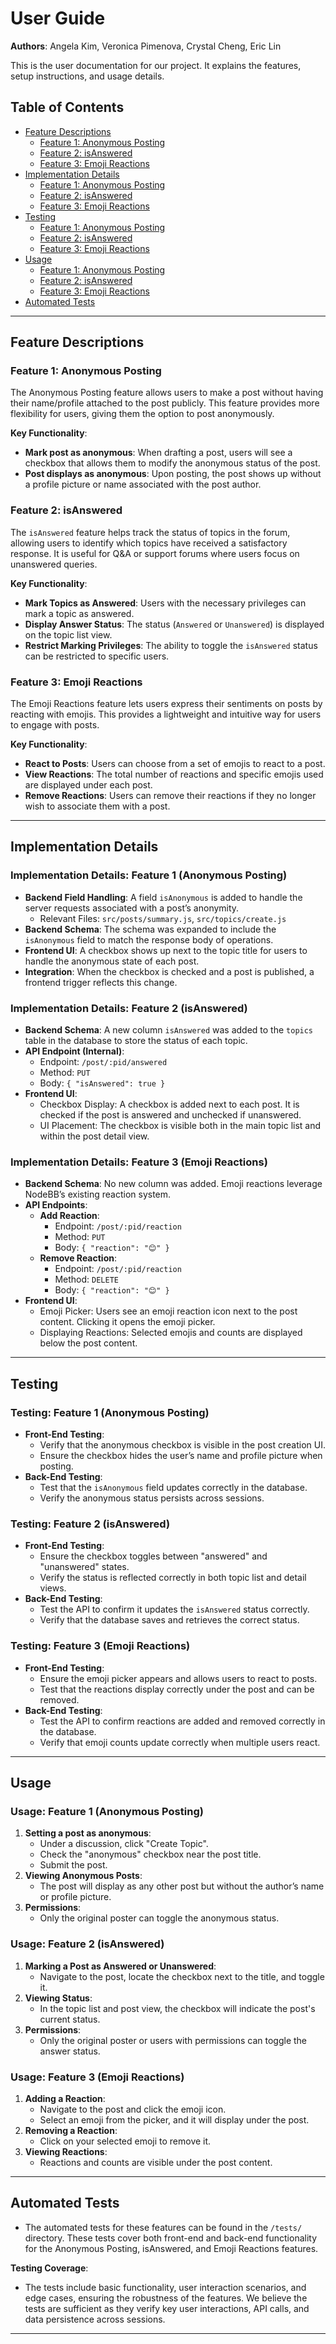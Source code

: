 # User Guide
**Authors**: Angela Kim, Veronica Pimenova, Crystal Cheng, Eric Lin

This is the user documentation for our project. It explains the features, setup instructions, and usage details.

## Table of Contents
- [Feature Descriptions](#feature-descriptions)
  - [Feature 1: Anonymous Posting](#feature-1-anonymous-posting)
  - [Feature 2: isAnswered](#feature-2-isanswered)
  - [Feature 3: Emoji Reactions](#feature-3-emoji-reactions)
- [Implementation Details](#implementation-details)
  - [Feature 1: Anonymous Posting](#implementation-details-feature-1-anonymous-posting)
  - [Feature 2: isAnswered](#implementation-details-feature-2-isanswered)
  - [Feature 3: Emoji Reactions](#implementation-details-feature-3-emoji-reactions)
- [Testing](#testing)
  - [Feature 1: Anonymous Posting](#testing-feature-1-anonymous-posting)
  - [Feature 2: isAnswered](#testing-feature-2-isanswered)
  - [Feature 3: Emoji Reactions](#testing-feature-3-emoji-reactions)
- [Usage](#usage)
  - [Feature 1: Anonymous Posting](#usage-feature-1-anonymous-posting)
  - [Feature 2: isAnswered](#usage-feature-2-isanswered)
  - [Feature 3: Emoji Reactions](#usage-feature-3-emoji-reactions)
- [Automated Tests](#automated-tests)

---

## Feature Descriptions

### Feature 1: Anonymous Posting
The Anonymous Posting feature allows users to make a post without having their name/profile attached to the post publicly. This feature provides more flexibility for users, giving them the option to post anonymously.

**Key Functionality**:
- **Mark post as anonymous**: When drafting a post, users will see a checkbox that allows them to modify the anonymous status of the post.
- **Post displays as anonymous**: Upon posting, the post shows up without a profile picture or name associated with the post author.

### Feature 2: isAnswered
The `isAnswered` feature helps track the status of topics in the forum, allowing users to identify which topics have received a satisfactory response. It is useful for Q&A or support forums where users focus on unanswered queries.

**Key Functionality**:
- **Mark Topics as Answered**: Users with the necessary privileges can mark a topic as answered.
- **Display Answer Status**: The status (`Answered` or `Unanswered`) is displayed on the topic list view.
- **Restrict Marking Privileges**: The ability to toggle the `isAnswered` status can be restricted to specific users.

### Feature 3: Emoji Reactions
The Emoji Reactions feature lets users express their sentiments on posts by reacting with emojis. This provides a lightweight and intuitive way for users to engage with posts.

**Key Functionality**:
- **React to Posts**: Users can choose from a set of emojis to react to a post.
- **View Reactions**: The total number of reactions and specific emojis used are displayed under each post.
- **Remove Reactions**: Users can remove their reactions if they no longer wish to associate them with a post.

---

## Implementation Details

### Implementation Details: Feature 1 (Anonymous Posting)
- **Backend Field Handling**: A field `isAnonymous` is added to handle the server requests associated with a post’s anonymity.
  - Relevant Files: `src/posts/summary.js`, `src/topics/create.js`
- **Backend Schema**: The schema was expanded to include the `isAnonymous` field to match the response body of operations.
- **Frontend UI**: A checkbox shows up next to the topic title for users to handle the anonymous state of each post.
- **Integration**: When the checkbox is checked and a post is published, a frontend trigger reflects this change.

### Implementation Details: Feature 2 (isAnswered)
- **Backend Schema**: A new column `isAnswered` was added to the `topics` table in the database to store the status of each topic.
- **API Endpoint (Internal)**:
  - Endpoint: `/post/:pid/answered`
  - Method: `PUT`
  - Body: `{ "isAnswered": true }`
- **Frontend UI**:
  - Checkbox Display: A checkbox is added next to each post. It is checked if the post is answered and unchecked if unanswered.
  - UI Placement: The checkbox is visible both in the main topic list and within the post detail view.

### Implementation Details: Feature 3 (Emoji Reactions)
- **Backend Schema**: No new column was added. Emoji reactions leverage NodeBB’s existing reaction system.
- **API Endpoints**:
  - **Add Reaction**:
    - Endpoint: `/post/:pid/reaction`
    - Method: `PUT`
    - Body: `{ "reaction": "😊" }`
  - **Remove Reaction**:
    - Endpoint: `/post/:pid/reaction`
    - Method: `DELETE`
    - Body: `{ "reaction": "😊" }`
- **Frontend UI**:
  - Emoji Picker: Users see an emoji reaction icon next to the post content. Clicking it opens the emoji picker.
  - Displaying Reactions: Selected emojis and counts are displayed below the post content.

---

## Testing

### Testing: Feature 1 (Anonymous Posting)
- **Front-End Testing**:
  - Verify that the anonymous checkbox is visible in the post creation UI.
  - Ensure the checkbox hides the user’s name and profile picture when posting.
- **Back-End Testing**:
  - Test that the `isAnonymous` field updates correctly in the database.
  - Verify the anonymous status persists across sessions.

### Testing: Feature 2 (isAnswered)
- **Front-End Testing**:
  - Ensure the checkbox toggles between "answered" and "unanswered" states.
  - Verify the status is reflected correctly in both topic list and detail views.
- **Back-End Testing**:
  - Test the API to confirm it updates the `isAnswered` status correctly.
  - Verify that the database saves and retrieves the correct status.

### Testing: Feature 3 (Emoji Reactions)
- **Front-End Testing**:
  - Ensure the emoji picker appears and allows users to react to posts.
  - Test that the reactions display correctly under the post and can be removed.
- **Back-End Testing**:
  - Test the API to confirm reactions are added and removed correctly in the database.
  - Verify that emoji counts update correctly when multiple users react.

---

## Usage

### Usage: Feature 1 (Anonymous Posting)
1. **Setting a post as anonymous**:
   - Under a discussion, click "Create Topic".
   - Check the "anonymous" checkbox near the post title.
   - Submit the post.
2. **Viewing Anonymous Posts**:
   - The post will display as any other post but without the author’s name or profile picture.
3. **Permissions**:
   - Only the original poster can toggle the anonymous status.

### Usage: Feature 2 (isAnswered)
1. **Marking a Post as Answered or Unanswered**:
   - Navigate to the post, locate the checkbox next to the title, and toggle it.
2. **Viewing Status**:
   - In the topic list and post view, the checkbox will indicate the post's current status.
3. **Permissions**:
   - Only the original poster or users with permissions can toggle the answer status.

### Usage: Feature 3 (Emoji Reactions)
1. **Adding a Reaction**:
   - Navigate to the post and click the emoji icon.
   - Select an emoji from the picker, and it will display under the post.
2. **Removing a Reaction**:
   - Click on your selected emoji to remove it.
3. **Viewing Reactions**:
   - Reactions and counts are visible under the post content.

---

## Automated Tests
- The automated tests for these features can be found in the `/tests/` directory. These tests cover both front-end and back-end functionality for the Anonymous Posting, isAnswered, and Emoji Reactions features.

**Testing Coverage**:
- The tests include basic functionality, user interaction scenarios, and edge cases, ensuring the robustness of the features. We believe the tests are sufficient as they verify key user interactions, API calls, and data persistence across sessions.

---
